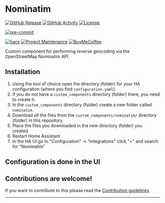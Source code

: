 # Nominatim

[![GitHub Release][releases-shield]][releases]
[![GitHub Activity][commits-shield]][commits]
[![License][license-shield]](LICENSE)

[![pre-commit][pre-commit-shield]][pre-commit]

[![hacs][hacsbadge]][hacs]
[![Project Maintenance][maintenance-shield]][user_profile]
[![BuyMeCoffee][buymecoffeebadge]][buymecoffee]

Custom component for performing reverse geocoding via the OpenStreetMap Nominatim API

## Installation

1. Using the tool of choice open the directory (folder) for your HA configuration (where you find `configuration.yaml`).
2. If you do not have a `custom_components` directory (folder) there, you need to create it.
3. In the `custom_components` directory (folder) create a new folder called `nominatim`.
4. Download _all_ the files from the `custom_components/nominatim/` directory (folder) in this repository.
5. Place the files you downloaded in the new directory (folder) you created.
6. Restart Home Assistant
7. In the HA UI go to "Configuration" -> "Integrations" click "+" and search for "Nominatim"

## Configuration is done in the UI

<!---->

## Contributions are welcome!

If you want to contribute to this please read the [Contribution guidelines](CONTRIBUTING.md)

---

[buymecoffee]: https://www.buymeacoffee.com/intrinseca
[buymecoffeebadge]: https://img.shields.io/badge/buy%20me%20a%20coffee-donate-yellow.svg?style=for-the-badge
[commits-shield]: https://img.shields.io/github/commit-activity/y/intrinseca/journey-custom-component.svg?style=for-the-badge
[commits]: https://github.com/intrinseca/journey-custom-component/commits/main
[hacs]: https://hacs.xyz
[hacsbadge]: https://img.shields.io/badge/HACS-Custom-orange.svg?style=for-the-badge
[license-shield]: https://img.shields.io/github/license/intrinseca/journey-custom-component.svg?style=for-the-badge
[maintenance-shield]: https://img.shields.io/badge/maintainer-%40intrinseca-blue.svg?style=for-the-badge
[pre-commit]: https://github.com/pre-commit/pre-commit
[pre-commit-shield]: https://img.shields.io/badge/pre--commit-enabled-brightgreen?style=for-the-badge
[releases-shield]: https://img.shields.io/github/release/intrinseca/journey-custom-component.svg?style=for-the-badge
[releases]: https://github.com/intrinseca/journey-custom-component/releases
[user_profile]: https://github.com/intrinseca
